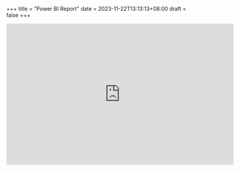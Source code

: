 
+++
title = "Power BI Report"
date = 2023-11-22T13:13:13+08:00
draft = false
+++


<iframe title="MONITOR_PO_JASA" width="600" height="373.5" src="https://app.powerbi.com/view?r=eyJrIjoiMTYxODQ1MWItNTE4ZC00NjliLTk1ZjUtNzBkOGUzY2YwNzNmIiwidCI6IjUzYjkyMTJhLTAyMDEtNGZlMS04OTVkLTg1NWRjMjE2MDJjYyIsImMiOjEwfQ%3D%3D" frameborder="0" allowFullScreen="true"></iframe>